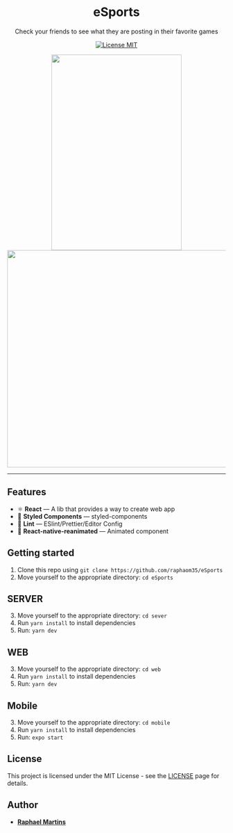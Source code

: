 <h1 align="center">
eSports
</h1>

<p align="center">
Check your friends to see what they are posting in their favorite games
</p>

<p align="center">
  <a href="https://opensource.org/licenses/MIT">
    <img src="https://img.shields.io/badge/License-MIT-blue.svg" alt="License MIT">
  </a>
</p>

<div align="center">
<img src="/mobile.gif" width="300" height=450 />
<br/>
<img src="/web.gif" width="700" height=500 />
</div>

<hr />




## Features

- ⚛️ **React** — A lib that provides a way to create web app
- 💅 **Styled Components** — styled-components
- 💖 **Lint** — ESlint/Prettier/Editor Config
- 👾 **React-native-reanimated** — Animated component

## Getting started
1. Clone this repo using `git clone https://github.com/raphaom35/eSports`
2. Move yourself to the appropriate directory: `cd eSports`<br />

## SERVER
3. Move yourself to the appropriate directory: `cd sever`<br />
4. Run `yarn install` to install dependencies<br />
5. Run: `yarn dev`

## WEB
3. Move yourself to the appropriate directory: `cd web`<br />
4. Run `yarn install` to install dependencies<br />
5. Run: `yarn dev`

## Mobile
3. Move yourself to the appropriate directory: `cd mobile`<br />
4. Run `yarn install` to install dependencies<br />
5. Run: `expo start`

## License

This project is licensed under the MIT License - see the [LICENSE](https://opensource.org/licenses/MIT) page for details.

## Author

- [**Raphael Martins**](https://www.linkedin.com/in/raphaelmartinsdev)
